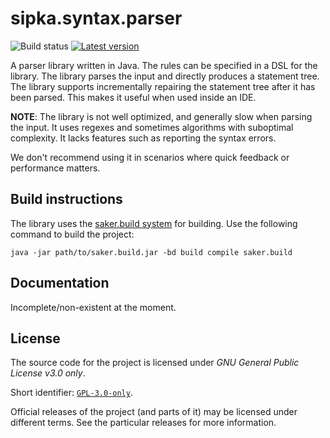 # sipka.syntax.parser

![Build status](https://img.shields.io/azure-devops/build/sipkab/d16a9668-c9e5-4e3e-b23c-7fed5de6c898/1/master) [![Latest version](https://mirror.nest.saker.build/badges/sipka.syntax.parser/version.svg)](https://nest.saker.build/package/sipka.syntax.parser "sipka.syntax.parser | saker.nest")

A parser library written in Java. The rules can be specified in a DSL for the library. The library parses the input and directly produces a statement tree. The library supports incrementally repairing the statement tree after it has been parsed. This makes it useful when used inside an IDE.

**NOTE**: The library is not well optimized, and generally slow when parsing the input. It uses regexes and sometimes algorithms with suboptimal complexity. It lacks features such as reporting the syntax errors.

We don't recommend using it in scenarios where quick feedback or performance matters.

## Build instructions

The library uses the [saker.build system](https://saker.build) for building. Use the following command to build the project:

```
java -jar path/to/saker.build.jar -bd build compile saker.build
```

## Documentation

Incomplete/non-existent at the moment.

## License

The source code for the project is licensed under *GNU General Public License v3.0 only*.

Short identifier: [`GPL-3.0-only`](https://spdx.org/licenses/GPL-3.0-only.html).

Official releases of the project (and parts of it) may be licensed under different terms. See the particular releases for more information.
